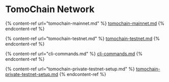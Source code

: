 # TomoChain Network

{% content-ref url="tomochain-mainnet.md" %}
[tomochain-mainnet.md](tomochain-mainnet.md)
{% endcontent-ref %}

{% content-ref url="tomochain-testnet.md" %}
[tomochain-testnet.md](tomochain-testnet.md)
{% endcontent-ref %}

{% content-ref url="cli-commands.md" %}
[cli-commands.md](cli-commands.md)
{% endcontent-ref %}

{% content-ref url="tomochain-private-testnet-setup.md" %}
[tomochain-private-testnet-setup.md](tomochain-private-testnet-setup.md)
{% endcontent-ref %}
